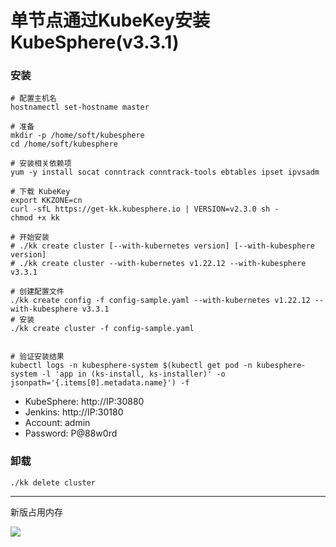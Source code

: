 # 单节点通过KubeKey安装KubeSphere(v3.3.1)

### 安装

```shell
# 配置主机名
hostnamectl set-hostname master

# 准备
mkdir -p /home/soft/kubesphere
cd /home/soft/kubesphere

# 安装相关依赖项
yum -y install socat conntrack conntrack-tools ebtables ipset ipvsadm

# 下载 KubeKey
export KKZONE=cn
curl -sfL https://get-kk.kubesphere.io | VERSION=v2.3.0 sh -
chmod +x kk

# 开始安装
# ./kk create cluster [--with-kubernetes version] [--with-kubesphere version]
# ./kk create cluster --with-kubernetes v1.22.12 --with-kubesphere v3.3.1

# 创建配置文件
./kk create config -f config-sample.yaml --with-kubernetes v1.22.12 --with-kubesphere v3.3.1
# 安装
./kk create cluster -f config-sample.yaml


# 验证安装结果
kubectl logs -n kubesphere-system $(kubectl get pod -n kubesphere-system -l 'app in (ks-install, ks-installer)' -o jsonpath='{.items[0].metadata.name}') -f
```

- KubeSphere: http://IP:30880
- Jenkins: http://IP:30180
- Account: admin
- Password: P@88w0rd

### 卸载

```shell
./kk delete cluster
```

---

新版占用内存

![](images/kubesphere-new-memory.png)

